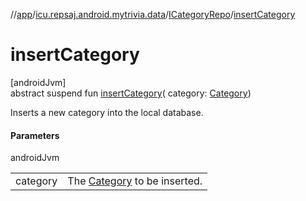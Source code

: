 //[app](../../../index.md)/[icu.repsaj.android.mytrivia.data](../index.md)/[ICategoryRepo](index.md)/[insertCategory](insert-category.md)

# insertCategory

[androidJvm]\
abstract suspend fun [insertCategory](insert-category.md)(
category: [Category](../../icu.repsaj.android.mytrivia.model/-category/index.md))

Inserts a new category into the local database.

#### Parameters

androidJvm

|          |                                                                                            |
|----------|--------------------------------------------------------------------------------------------|
| category | The [Category](../../icu.repsaj.android.mytrivia.model/-category/index.md) to be inserted. |

